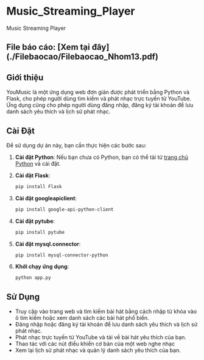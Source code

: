 # Music_Streaming_Player
 Music Streaming Player

## File báo cáo: [Xem tại đây] (./Filebaocao/Filebaocao_Nhom13.pdf)

## Giới thiệu

YouMusic là một ứng dụng web đơn giản được phát triển bằng Python và Flask, cho phép người dùng tìm kiếm và phát nhạc trực tuyến từ YouTube. Ứng dụng cũng cho phép người dùng đăng nhập, đăng ký tài khoản để lưu danh sách yêu thích và lịch sử phát nhạc.

 ## Cài Đặt

Để sử dụng dự án này, bạn cần thực hiện các bước sau:

1. **Cài đặt Python**: Nếu bạn chưa có Python, bạn có thể tải từ [trang chủ Python](https://www.python.org/) và cài đặt.

2. **Cài đặt Flask**:
    ```bash
    pip install Flask
    ```

3. **Cài đặt googleapiclient**:
    ```bash
    pip install google-api-python-client
    ```

4. **Cài đặt pytube**:
    ```bash
    pip install pytube
    ```

5. **Cài đặt mysql.connector**:
    ```bash
    pip install mysql-connector-python
    ```
6. **Khởi chạy ứng dụng**:

    ```bash
    python app.py
    ```

## Sử Dụng

- Truy cập vào trang web và tìm kiếm bài hát bằng cách nhập từ khóa vào ô tìm kiếm hoặc xem danh sách các bài hát phổ biến.
- Đăng nhập hoặc đăng ký tài khoản để lưu danh sách yêu thích và lịch sử phát nhạc.
- Phát nhạc trực tuyến từ YouTube và tải về bài hát yêu thích của bạn.
- Thao tác với các nút điều khiển cơ bản của một web nghe nhạc
- Xem lại lịch sử phát nhạc và quản lý danh sách yêu thích của bạn.
